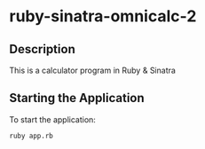 # ruby-sinatra-omnicalc-2

## Description
This is a calculator program in Ruby & Sinatra

## Starting the Application
To start the application:
```
ruby app.rb
```
